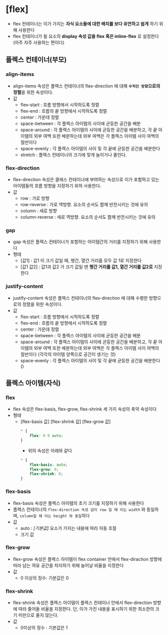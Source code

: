 # [flex]
* flex 컨테이너는 이가 가지는 **자식 요소들에 대한 배치를 보다 유연하고 쉽게** 하기 위해 사용한다
* flex 컨테이너가 될 요소의 **display 속성 값을 flex 혹은 inline-flex** 로 설정한다 (아주 자주 사용하는 편이다)
## 플렉스 컨테이너(부모)
### align-items
* align-items 속성은 플렉스 컨테이너의 flex-direction 에 대해 **`수직인 방향`으로의 정렬**을 위한 속성이다.
* 값
    * flex-start : 흐름 방향에서 시작하도록 정렬
    * flex-end : 흐름의 끝 방향에서 시작하도록 정렬
    * center : 가운데 정렬
    * space-between : 각 플렉스 아이템의 사이에 균등한 공간을 배분
    * space-around : 각 플렉스 아이템의 사이에 균등한 공간을 배분하고, 각 끝 아이템의 외부 여백 또한 배분하는데 외부 여백은  각 플렉스 아이템 사이 여백의 절반이다
    * space-evenly : 각 플렉스 아이템의 사이 및 각 끝에 균등한 공간을 배분한다
    * stretch : 플렉스 컨테이너의 크기에 맞게 늘이거나 줄인다.
### flex-direction
* flex-direction 속성은 클래스 컨테이너에 부여하는 속성으로 이가 포함하고 있는 아이템들의 흐름 방향을 지정하기 위하 사용한다.
* 값
    * row : 가로 방향
    * row-reverse : 가로 역방향. 요소의 순서도 함께 반전시키는 것에 유의
    * column : 세로 방향
    * column-reverse : 세로 역방향. 요소의 순서도 함께 반전시키는 것에 유의
### gap
* gap 속성은 플렉스 컨테이너가 포함하는 아이템간의 거리를 지정하기 위해 사용한다
* 형태
    * [값1] : 값1 이 크기 값일 때, 행간, 열간 거리를 모두 값 1로 지정한다
    * [값1 값2] : 값1과 값2 가 크기 값일 땐 **행간 거리를 값1, 열간 거리를 값2로** 지정한다
### justify-content
* justify-content 속성은 플렉스 컨테이너의 flex-direction 에 대해 수평한 방향으로의 정렬을 위한 속성이다.
* 값
    * flex-start : 흐름 방향에서 시작하도록 정렬
    * flex-end : 흐름의 끝 방향에서 시작하도록 정렬
    * center : 가운데 정렬
    * space-between : 각 플렉스 아이템의 사이에 균등한 공간을 배분
    * space-around : 각 플렉스 아이템의 사이에 균등한 공간을 배분하고, 각 끝 아이템의 외부 여백 또한 배분하는데 외부 여백은  각 플렉스 아이템 사이 여백의 절반이다 (각각의 아이템 양쪽으로 공간이 생기는 것)
    * space-evenly : 각 플렉스 아이템의 사이 및 각 끝에 균등한 공간을 배분한다 ()
## 플렉스 아이템(자식)
### flex
* flex 속성은 flex-basis, flex-grow, flex-shrink 세 가지 속성의 축약 속성이다
* 형태
    * [flex-basis 값] [flex-shrink 값] [flex-grow 값]
        ```css
        * {
            flex: 0 0 auto;
        }
        ```
        * 위의 속성은 아래와 같다
        ```css
        * {
            flex-basis: auto;
            flex-grow: 0;
            flex-shrink: 0;
        }
        ```
### flex-basis
* flex-basis 속성은 플렉스 아이템의 초기 크기를 지정하기 위해 사용한다
* 플렉스 컨테이너의 `flex-direction 속성 값이 row 일 때 이는 width` 와 동일하며, `column일 때 이는 height 와 동일`하다
* 값
    * auto : *[기본값]* 요소가 가지는 내용에 따라 자동 조절
    * 크기 값
### flex-grow
* flex-grow 속성은 플렉스 아이템이 flex container 안에서 flex-diraction 방향에 따라 남는 여유 공간을 차지하기 위해 늘어날 비율을 지정한다
* 값
    * 0 이상의 정수: 기본값은 0
### flex-shrink
* flex-shrink 속성은 플렉스 아이템이 플렉스 컨테이너 안에서 flex-direction 방향에 따라 줄어들 비율을 지정한다. 단, 이가 가진 내용을 표시하기 위한 최소한의 크기 미만으로 줄지 않는다.
* 값
    * 0이상의 정수 : 기본값은 1
